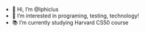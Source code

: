 - 👋 Hi, I’m @Iphiclus
- 👀 I’m interested in programing, testing, technology!
- 📚 I’m currently studying Harvard CS50 course
